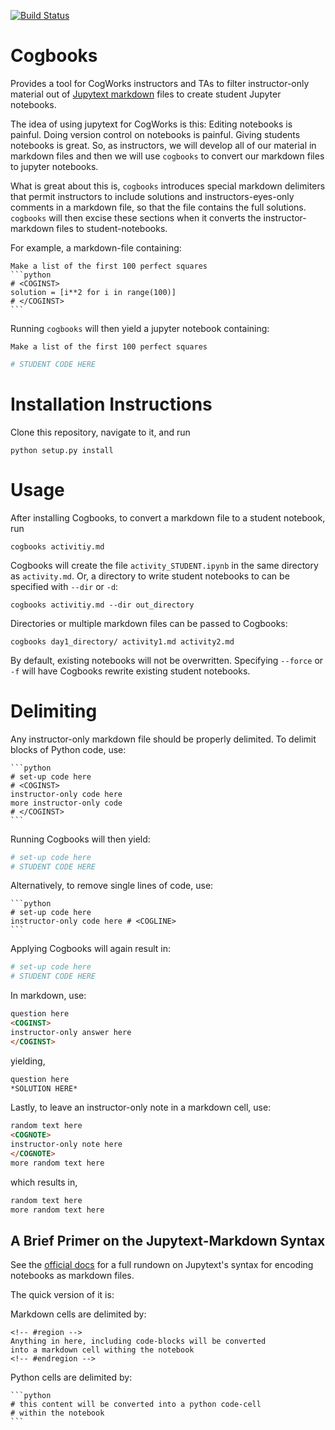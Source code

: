 [![Build Status](https://travis-ci.com/CogWorksBWSI/Cogbooks.svg?token=uPrqP4yp9p9borkbzEZh&branch=master)](https://travis-ci.com/CogWorksBWSI/Cogbooks)

# Cogbooks
Provides a tool for CogWorks instructors and TAs to filter instructor-only material out of [Jupytext markdown](https://jupytext.readthedocs.io/en/latest/introduction.html) files to create student Jupyter notebooks.

The idea of using jupytext for CogWorks is this: Editing notebooks is painful. Doing version control on notebooks is painful. Giving students notebooks is great. So, as instructors, we will develop all of our material in markdown files and then we will use `cogbooks` to convert our markdown files to jupyter notebooks.

What is great about this is, `cogbooks` introduces special markdown delimiters that permit instructors to include solutions and instructors-eyes-only comments in a markdown file, so that the file contains the full solutions. `cogbooks` will then excise these sections when it converts the instructor-markdown files to student-notebooks. 

For example, a markdown-file containing:

````
Make a list of the first 100 perfect squares
```python
# <COGINST>
solution = [i**2 for i in range(100)]
# </COGINST>
```
````
Running `cogbooks` will then yield a jupyter notebook containing:
```
Make a list of the first 100 perfect squares
```
```python
# STUDENT CODE HERE
```


# Installation Instructions
Clone this repository, navigate to it, and run

```shell
python setup.py install
```

# Usage
After installing Cogbooks, to convert a markdown file to a student notebook, run
```shell
cogbooks activitiy.md
```

Cogbooks will create the file `activity_STUDENT.ipynb` in the same directory as `activity.md`. Or, a directory to write student notebooks to can be specified with `--dir` or `-d`:
```shell
cogbooks activitiy.md --dir out_directory
```

Directories or multiple markdown files can be passed to Cogbooks:
```shell
cogbooks day1_directory/ activity1.md activity2.md
```

By default, existing notebooks will not be overwritten. Specifying `--force` or `-f` will have Cogbooks rewrite existing student notebooks.


# Delimiting
Any instructor-only markdown file should be properly delimited. To delimit blocks of Python code, use:
````
```python
# set-up code here
# <COGINST>
instructor-only code here
more instructor-only code
# </COGINST>
```
````
Running Cogbooks will then yield:
```python
# set-up code here
# STUDENT CODE HERE
```

Alternatively, to remove single lines of code, use:
````
```python
# set-up code here
instructor-only code here # <COGLINE>
```
````
Applying Cogbooks will again result in:
```python
# set-up code here
# STUDENT CODE HERE
```


In markdown, use:
```markdown
question here
<COGINST>
instructor-only answer here
</COGINST>
```

yielding,
```markdown
question here
*SOLUTION HERE*
```

Lastly, to leave an instructor-only note in a markdown cell, use:
```markdown
random text here
<COGNOTE>
instructor-only note here
</COGNOTE>
more random text here
```

which results in,
```markdown
random text here
more random text here
```

## A Brief Primer on the Jupytext-Markdown Syntax
See the [official docs](https://jupytext.readthedocs.io/en/latest/formats.html#markdown-and-r-markdown) for a full rundown on Jupytext's syntax for encoding notebooks as markdown files.

The quick version of it is: 

Markdown cells are delimited by: 

````
<!-- #region -->
Anything in here, including code-blocks will be converted
into a markdown cell withing the notebook
<!-- #endregion -->
````


Python cells are delimited by:
````
```python
# this content will be converted into a python code-cell
# within the notebook
```
````
